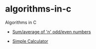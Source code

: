 # algorithms-in-c

Algorithms in C

- [Sum/average of 'n' odd/even numbers](./sum_of_n_odd_even/main.c)

- [Simple Calculator](./simple_calculator/simple_calculator.c)
